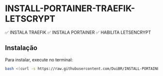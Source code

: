 # INSTALL-PORTAINER-TRAEFIK-LETSCRYPT

✅ INSTALA TRAEFIK
✅ INSTALA PORTAINER
✅ HABILITA LETSENCRYPT


## Instalação

Para instalar, execute no terminal:

```bash
bash <(curl -s https://raw.githubusercontent.com/DuiBR/INSTALL-PORTAINER-TRAEFIK-LETSCRYPT/main/install.sh)
